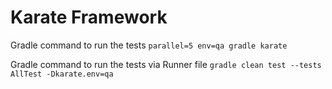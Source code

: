 # Karate Framework

Gradle command to run the tests `parallel=5 env=qa gradle karate`

Gradle command to run the tests via Runner file `gradle clean test --tests AllTest -Dkarate.env=qa`
